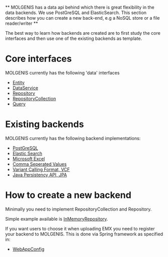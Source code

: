 **
MOLGENIS has a data api behind which there is great flexibility in the data backends. We use PostGreSQL and ElasticSearch. This section describes how you can create a new back-end, e.g a NoSQL store or a file reader/writer
**

The best way to learn how backends are created are to first study the core interfaces and then use one of the existing backends as template.

# Core interfaces

MOLGENIS currently has the following 'data' interfaces 

* [Entity](https://github.com/molgenis/molgenis/blob/master/molgenis-data/src/main/java/org/molgenis/data/Entity.java)
* [DataService](https://github.com/molgenis/molgenis/blob/master/molgenis-data/src/main/java/org/molgenis/data/DataService.java)
* [Repository](https://github.com/molgenis/molgenis/blob/master/molgenis-data/src/main/java/org/molgenis/data/Repository.java)
* [RepositoryCollection](https://github.com/molgenis/molgenis/blob/master/molgenis-data/src/main/java/org/molgenis/data/RepositoryCollection.java)
* [Query](https://github.com/molgenis/molgenis/blob/master/molgenis-data/src/main/java/org/molgenis/data/Query.java)

# Existing backends

MOLGENIS currently has the following backend implementations:

* [PostGreSQL](https://github.com/molgenis/molgenis/tree/master/molgenis-data-postgresql/src/main/java/org/molgenis/data/postgresql)
* [Elastic Search](https://github.com/molgenis/molgenis/tree/master/molgenis-data-elasticsearch/src/main/java/org/molgenis/data/elasticsearch)
* [Microsoft Excel](https://github.com/molgenis/molgenis/tree/master/molgenis-data-excel/src/main/java/org/molgenis/data/excel)
* [Comma Seperated Values](https://github.com/molgenis/molgenis/tree/master/molgenis-data-csv/src/main/java/org/molgenis/data/csv) 
* [Variant Calling Format, VCF](https://github.com/molgenis/molgenis/tree/master/molgenis-data-vcf/src/main/java/org/molgenis/data/vcf)
* [Java Persistency API, JPA](https://github.com/molgenis/molgenis/tree/master/molgenis-data-jpa/src/main/java/org/molgenis/data/jpa)

# How to create a new backend

Minimally you need to implement RepositoryCollection and Repository.

Simple example available is [InMemoryRepository](https://github.com/molgenis/molgenis/tree/master/molgenis-data/src/main/java/org/molgenis/data/mem).

If you want users to choose it when uploading EMX you need to register your backend to MOLGENIS. This is done via Spring framework as specified in:
* [WebAppConfig](https://github.com/molgenis/molgenis/blob/master/molgenis-app/src/main/java/org/molgenis/app/WebAppConfig.java)